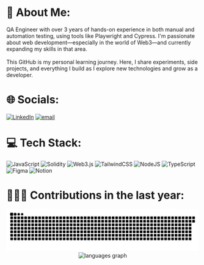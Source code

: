 # 💫 About Me:

QA Engineer with over 3 years of hands-on experience in both manual and automation testing, using tools like Playwright and Cypress. I'm passionate about web development—especially in the world of Web3—and currently expanding my skills in that area.<br><br>This GitHub is my personal learning journey. Here, I share experiments, side projects, and everything I build as I explore new technologies and grow as a developer.

# 🌐 Socials:

[![LinkedIn](https://img.shields.io/badge/LinkedIn-%230077B5.svg?logo=linkedin&logoColor=white)](https://linkedin.com/in/fadhelarrizkyliranda) [![email](https://img.shields.io/badge/Email-D14836?logo=gmail&logoColor=white)](mailto:fadhelarrizkyliranda@gmail.com)

# 💻 Tech Stack:

![JavaScript](https://img.shields.io/badge/javascript-%23323330.svg?style=for-the-badge&logo=javascript&logoColor=%23F7DF1E) ![Solidity](https://img.shields.io/badge/Solidity-%23363636.svg?style=for-the-badge&logo=solidity&logoColor=white) ![Web3.js](https://img.shields.io/badge/web3.js-F16822?style=for-the-badge&logo=web3.js&logoColor=white) ![TailwindCSS](https://img.shields.io/badge/tailwindcss-%2338B2AC.svg?style=for-the-badge&logo=tailwind-css&logoColor=white) ![NodeJS](https://img.shields.io/badge/node.js-6DA55F?style=for-the-badge&logo=node.js&logoColor=white) ![TypeScript](https://img.shields.io/badge/typescript-%23007ACC.svg?style=for-the-badge&logo=typescript&logoColor=white) ![Figma](https://img.shields.io/badge/figma-%23F24E1E.svg?style=for-the-badge&logo=figma&logoColor=white) ![Notion](https://img.shields.io/badge/Notion-%23000000.svg?style=for-the-badge&logo=notion&logoColor=white)

# 👨🏻‍💻 Contributions in the last year:

<picture>
  <source media="(prefers-color-scheme: dark)" srcset="https://raw.githubusercontent.com/fadhelarrizkyliranda/fadhelarrizkyliranda/output/github-snake-dark.svg" />
  <source media="(prefers-color-scheme: light)" srcset="https://raw.githubusercontent.com/fadhelarrizkyliranda/fadhelarrizkyliranda/output/github-snake.svg" />
  <img alt="github-snake" src="https://raw.githubusercontent.com/fadhelarrizkyliranda/fadhelarrizkyliranda/output/github-snake.svg" />
</picture>

<div align="center">
  <img src="https://github-readme-stats.vercel.app/api/top-langs?username=fadhelarrizkyliranda&locale=en&hide_title=false&layout=compact&card_width=320&langs_count=5&theme=vue&hide_border=false&order=2" height="150" alt="languages graph"  />
</div>

###

<!-- Proudly created with GPRM ( https://gprm.itsvg.in ) -->
